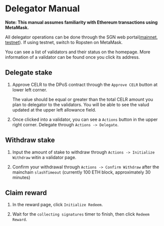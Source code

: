 # Delegator Manual

**Note: This manual assumes familiarity with Ethereum transactions using MetaMask.**

All delegator operations can be done through the SGN web portal([mainnet](https://sgn.celer.network), [testnet](https://sgntest.celer.network)). If using testnet, switch to Ropsten on MetaMask.

You can see a list of validators and their status on the homepage. More information of a validator can be found once you click its address.

## Delegate stake

1. Approve CELR to the DPoS contract through the `Approve CELR` button at lower left corner. 
   
   The value should be equal or greater than the total CELR amount you plan to delegator to the validators. You will be able to see the valud updated at the upper left allowance field.

2. Once clicked into a validator, you can see a `Actions` button in the upper right corner. Delegate through `Actions -> Delegate`. 

## Withdraw stake

1. Input the amount of stake to withdraw through `Actions -> Initialize Withdraw` witin a validator page.

2. Confirm your withdrawal through `Actions -> Confirm Withdraw` after the mainchain `slashTimeout` (currently 100 ETH block, approximately 30 minutes)

## Claim reward

1. In the reward page, click `Initialize Redeem`.

2. Wait for the `collecting signatures` timer to finish, then click `Redeem Reward`.